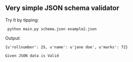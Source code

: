 
## Very simple JSON schema validator

Try It by tipping:

` python main.py schema.json example2.json`

Output:

` {u'rollnumber': 25, u'name': u'jane doe', u'marks': 72} `

` Given JSON data is Valid `